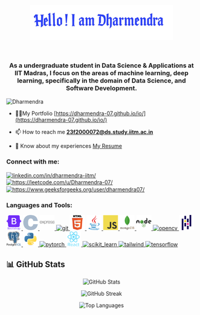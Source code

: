 <p align="center"><a href="https://dharmendra-07.github.io/io/"><img width='75%' alt="Hello, I'm Dharmendra,AI | ML | CSE!" src="./header.png" /></a></p>

<br />
<h3 align="center">As a undergraduate student in Data Science & Applications at IIT Madras, I focus on the areas of machine learning, deep learning, specifically in the domain of Data Science, and Software Development.</h3>

<p align="left"> <img src="https://komarev.com/ghpvc/?username=souvikcseiitk&label=Profile%20views&color=0e75b6&style=flat" alt="Dharmendra" /> </p>

- 👨‍💻My Portfolio [https://dharmendra-07.github.io/io/](https://dharmendra-07.github.io/io/)

<!-- - 🔭 I’m currently working on [Digital Image Forgery, IIT Kanpur](https://cdis.iitk.ac.in/image-forgery-detection/)

- 💬 Ask me about **OS, COA, DSA** -->

- 📫 How to reach me **23f2000072@ds.study.iitm.ac.in**

- 📄 Know about my experiences [My Resume](https://drive.google.com/file/d/1TEKqgVvLryw4xdANB01gjb5884GNDyib/view?usp=sharing)

<!-- ✍️ My GATE CSE-2023 Experience [Medium](https://medium.com/@souvik33and37/gate-in-cse-it-roadmap-1e145c1de1cf), [Gate Overfllow](https://gateoverflow.in/blog/15215/my-gate-cse-2023-journey-for-future-aspirants)
--->
<h3 align="left">Connect with me:</h3>
<p align="left">
<a href="https://www.linkedin.com/in/dharmendra-iitm/" target="blank"><img align="center" src="https://raw.githubusercontent.com/rahuldkjain/github-profile-readme-generator/master/src/images/icons/Social/linked-in-alt.svg" alt="linkedin.com/in/dharmendra-iitm/" height="30" width="40" /></a>
<a href="https://leetcode.com/u/Dharmendra-07/" target="blank"><img align="center" src="https://raw.githubusercontent.com/rahuldkjain/github-profile-readme-generator/master/src/images/icons/Social/leet-code.svg" alt="https://leetcode.com/u/Dharmendra-07/" height="30" width="40" /></a>
<a href="https://www.geeksforgeeks.org/user/dharmendra07/" target="blank"><img align="center" src="https://raw.githubusercontent.com/rahuldkjain/github-profile-readme-generator/master/src/images/icons/Social/geeks-for-geeks.svg" alt="https://www.geeksforgeeks.org/user/dharmendra07/" height="30" width="40" /></a> 
</p>

<h3 align="left">Languages and Tools:</h3>
<p align="left"> <a href="https://getbootstrap.com" target="_blank" rel="noreferrer"> <img src="https://raw.githubusercontent.com/devicons/devicon/master/icons/bootstrap/bootstrap-plain-wordmark.svg" alt="bootstrap" width="40" height="40"/> </a> <a href="https://www.cprogramming.com/" target="_blank" rel="noreferrer"> <img src="https://raw.githubusercontent.com/devicons/devicon/master/icons/c/c-original.svg" alt="c" width="40" height="40"/> </a> <a href="https://expressjs.com" target="_blank" rel="noreferrer"> <img src="https://raw.githubusercontent.com/devicons/devicon/master/icons/express/express-original-wordmark.svg" alt="express" width="40" height="40"/> </a> <a href="https://git-scm.com/" target="_blank" rel="noreferrer"> <img src="https://www.vectorlogo.zone/logos/git-scm/git-scm-icon.svg" alt="git" width="40" height="40"/> </a> <a href="https://www.w3.org/html/" target="_blank" rel="noreferrer"> <img src="https://raw.githubusercontent.com/devicons/devicon/master/icons/html5/html5-original-wordmark.svg" alt="html5" width="40" height="40"/> </a> <a href="https://www.java.com" target="_blank" rel="noreferrer"> <img src="https://raw.githubusercontent.com/devicons/devicon/master/icons/java/java-original.svg" alt="java" width="40" height="40"/> </a> <a href="https://developer.mozilla.org/en-US/docs/Web/JavaScript" target="_blank" rel="noreferrer"> <img src="https://raw.githubusercontent.com/devicons/devicon/master/icons/javascript/javascript-original.svg" alt="javascript" width="40" height="40"/> </a> <a href="https://www.mongodb.com/" target="_blank" rel="noreferrer"> <img src="https://raw.githubusercontent.com/devicons/devicon/master/icons/mongodb/mongodb-original-wordmark.svg" alt="mongodb" width="40" height="40"/> </a> <a href="https://nodejs.org" target="_blank" rel="noreferrer"> <img src="https://raw.githubusercontent.com/devicons/devicon/master/icons/nodejs/nodejs-original-wordmark.svg" alt="nodejs" width="40" height="40"/> </a> <a href="https://opencv.org/" target="_blank" rel="noreferrer"> <img src="https://www.vectorlogo.zone/logos/opencv/opencv-icon.svg" alt="opencv" width="40" height="40"/> </a> <a href="https://pandas.pydata.org/" target="_blank" rel="noreferrer"> <img src="https://raw.githubusercontent.com/devicons/devicon/2ae2a900d2f041da66e950e4d48052658d850630/icons/pandas/pandas-original.svg" alt="pandas" width="40" height="40"/> </a> <a href="https://www.postgresql.org" target="_blank" rel="noreferrer"> <img src="https://raw.githubusercontent.com/devicons/devicon/master/icons/postgresql/postgresql-original-wordmark.svg" alt="postgresql" width="40" height="40"/> </a> <a href="https://www.python.org" target="_blank" rel="noreferrer"> <img src="https://raw.githubusercontent.com/devicons/devicon/master/icons/python/python-original.svg" alt="python" width="40" height="40"/> </a> <a href="https://pytorch.org/" target="_blank" rel="noreferrer"> <img src="https://www.vectorlogo.zone/logos/pytorch/pytorch-icon.svg" alt="pytorch" width="40" height="40"/> </a> <a href="https://reactjs.org/" target="_blank" rel="noreferrer"> <img src="https://raw.githubusercontent.com/devicons/devicon/master/icons/react/react-original-wordmark.svg" alt="react" width="40" height="40"/> </a> <a href="https://scikit-learn.org/" target="_blank" rel="noreferrer"> <img src="https://upload.wikimedia.org/wikipedia/commons/0/05/Scikit_learn_logo_small.svg" alt="scikit_learn" width="40" height="40"/> </a> <a href="https://tailwindcss.com/" target="_blank" rel="noreferrer"> <img src="https://www.vectorlogo.zone/logos/tailwindcss/tailwindcss-icon.svg" alt="tailwind" width="40" height="40"/> </a> <a href="https://www.tensorflow.org" target="_blank" rel="noreferrer"> <img src="https://www.vectorlogo.zone/logos/tensorflow/tensorflow-icon.svg" alt="tensorflow" width="40" height="40"/> </a> </p>


## 📊 GitHub Stats

<p align="center">
  <img src="https://github-readme-stats.vercel.app/api?username=Dharmendra-07&show_icons=true&count_private=true&include_all_commits=true&theme=radical" alt="GitHub Stats" />
</p>

<p align="center">
  <img src="https://github-readme-streak-stats.herokuapp.com?user=Dharmendra-07&theme=radical&hide_border=false" alt="GitHub Streak" />
</p>

<p align="center">
  <img src="https://github-readme-stats.vercel.app/api/top-langs/?username=Dharmendra-07&layout=compact&langs_count=8&theme=radical" alt="Top Languages" />
</p>


